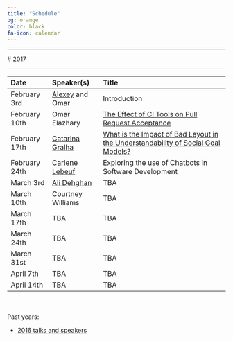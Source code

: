 ```yaml
---
title: "Schedule"
bg: orange
color: black
fa-icon: calendar
---
```


<hr>
# 2017
<hr>

| Date | Speaker(s) | Title |
|:---------|:-----------|:---------|
| February 3rd  | [Alexey](http://alexeyza.com/) and Omar | Introduction |
| February 10th | Omar Elazhary | [The Effect of CI Tools on Pull Request Acceptance](/slides/OmarElazhary_CI_and_Contributions.pdf) |
| February 17th | [Catarina Gralha](http://microlina.github.io/) | [What is the Impact of Bad Layout in the Understandability of Social Goal Models?](/slides/CatarinaGralha_LayoutUnderstandability.pdf) |
| February 24th | [Carlene Lebeuf](http://clebeuf.com/) | Exploring the use of Chatbots in Software Development |
| March 3rd | [Ali Dehghan](http://thesegalgroup.org/people/ali-dehghan/) | TBA |
| March 10th | Courtney Williams | TBA |
| March 17th | TBA | TBA |
| March 24th | TBA | TBA |
| March 31st | TBA | TBA |
| April 7th | TBA | TBA |
| April 14th | TBA | TBA |

<br><br>
Past years:

- [2016 talks and speakers](/2016)
